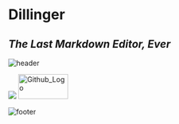 # Dillinger
## _The Last Markdown Editor, Ever_

![header](https://capsule-render.vercel.app/api?type=waving&color=F49859&height=300&section=header&text=deliyami&fontSize=90&fontColor=ffffff)


<img src="https://img.shields.io/badge/Python-3766AB?style=flat-square&logo=Python&logoColor=white"/>
<img src="./github.png" width="100px" height="50px" title="Github_Logo"/>
</a>&nbsp

![footer](https://capsule-render.vercel.app/api?type=wave&reversal=true&color=F49859&height=300)

<!--
**deliyami/deliyami** is a ✨ _special_ ✨ repository because its `README.md` (this file) appears on your GitHub profile.

Here are some ideas to get you started:

- 🔭 I’m currently working on ...
- 🌱 I’m currently learning ...
- 👯 I’m looking to collaborate on ...
- 🤔 I’m looking for help with ...
- 💬 Ask me about ...
- 📫 How to reach me: ...
- 😄 Pronouns: ...
- ⚡ Fun fact: ...
-->
